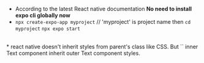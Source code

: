 * According to the latest React native documentation **No need to install expo cli globally now**
* `npx create-expo-app myproject` // 'myproject' is project name
then
  `cd myproject`
  `npx expo start`
<br>
* react native doesn't inherit styles from parent's class like CSS. But `<Text><Text></Text></Text>` inner Text component inherit outer Text component styles.